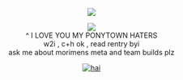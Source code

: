 <p align="center">
<h0 align="center"
  
![](https://komarev.com/ghpvc/?username=MilitaryFashionShow&label=LIVING+DEAD+++&color=000000)



<div id="header" align="center">
<a href=" ">
<img src="https://i.postimg.cc/kG7KtJyj/caption.gif">
</a> <br>
 ^ I LOVE YOU MY PONYTOWN HATERS
  <br>
w2i , c+h ok ,
read rentry byi 
<br>
ask me about morimens meta and team builds plz


<a href="https://www.last.fm/user/PRHVL"><img src="https://lastfm-recently-played.vercel.app/api?user=PRHVL&footer_style=compact_stats&count=1&width=500&loved=true&header_style=none&bg_color=000000" alt="hai"> <br> </a> <br> <br> <br> 




